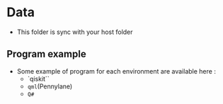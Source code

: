# Data
- This folder is sync with your host folder

## Program example
- Some example of program for each environment are available here :
  - `qiskit``
  - `qml`(Pennylane)
  - `Q#`
